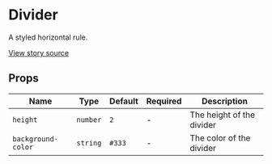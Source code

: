 # Divider

A styled horizontal rule.

[View story source](https://github.com/balena-io-modules/rendition/blob/master/src/components/Divider/story.js)

## Props

| Name   | Type   | Default   | Required   | Description   |
| -------|--------|-----------|------------|-------------- |
| `height`  | `number` | `2` | - | The height of the divider |
| `background-color`  | `string` | `#333` | - | The color of the divider |
